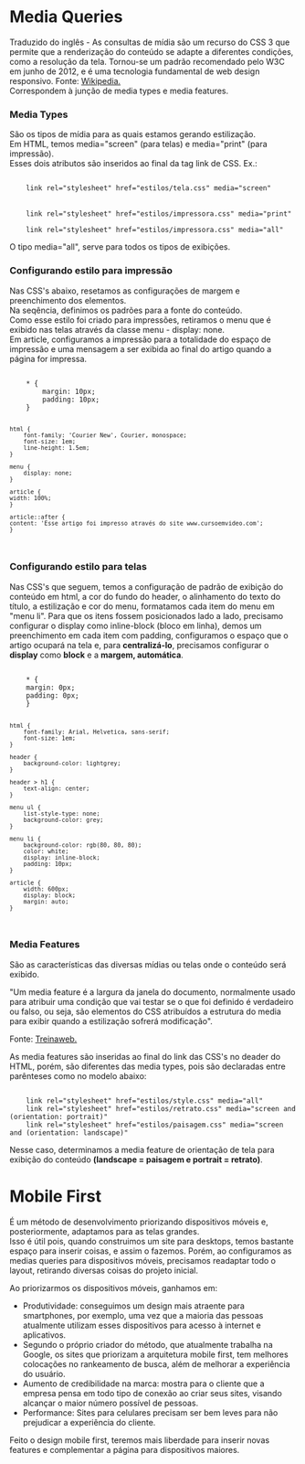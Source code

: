 # Media Queries

Traduzido do inglês - As consultas de mídia são um recurso do CSS 3 que permite que a renderização do conteúdo se adapte a diferentes condições, como a resolução da tela. Tornou-se um padrão recomendado pelo W3C em junho de 2012, e é uma tecnologia fundamental de web design responsivo. Fonte: <a href="https://en.wikipedia.org/wiki/Media_queries" target="_blank">Wikipedia.</a>  
Correspondem à junção de media types e media features.

### Media Types

São os tipos de mídia para as quais estamos gerando estilização.  
Em HTML, temos media="screen" (para telas) e media="print" (para impressão).  
Esses dois atributos são inseridos ao final da tag link de CSS. Ex.:  

<code>
    link rel="stylesheet" href="estilos/tela.css" media="screen"
</code><br>
<code>
    link rel="stylesheet" href="estilos/impressora.css" media="print"
</code>
<code>
    link rel="stylesheet" href="estilos/impressora.css" media="all"
</code>

O tipo media="all", serve para todos os tipos de exibições.

### Configurando estilo para impressão

Nas CSS's abaixo, resetamos as configurações de margem e preenchimento dos elementos.  
Na seqência, definimos os padrões para a fonte do conteúdo.  
Como esse estilo foi criado para impressões, retiramos o menu que é exibido nas telas através da classe menu - display: none.  
Em article, configuramos a impressão para a totalidade do espaço de impressão e uma mensagem a ser exibida ao final do artigo quando a página for impressa.

<code>
    * {
        margin: 10px;  
        padding: 10px;      
    }  
    
    html {
        font-family: 'Courier New', Courier, monospace;
        font-size: 1em;
        line-height: 1.5em;
    }

    menu {
        display: none;
    }

    article {
    width: 100%;
    }

    article::after {
    content: 'Esse artigo foi impresso através do site www.cursoemvideo.com';
    }
</code>

### Configurando estilo para telas

Nas CSS's que seguem, temos a configuração de padrão de exibição do conteúdo em html, a cor do fundo do header, o alinhamento do texto do título, a estilização e cor do menu, formatamos cada item do menu em "menu li". Para que os itens fossem posicionados lado a lado, precisamo configurar o display como inline-block (bloco em linha), demos um preenchimento em cada item com padding, configuramos o espaço que o artigo ocupará na tela e, para **centralizá-lo**, precisamos configurar o **display** como **block** e a **margem, automática**.

<code>
    * {
    margin: 0px;
    padding: 0px;    
    }

    html {
        font-family: Arial, Helvetica, sans-serif;
        font-size: 1em;
    }

    header {
        background-color: lightgrey;
    }

    header > h1 {
        text-align: center;
    }

    menu ul {
        list-style-type: none;
        background-color: grey;
    }

    menu li {
        background-color: rgb(80, 80, 80);
        color: white;
        display: inline-block;
        padding: 10px;
    }

    article {
        width: 600px;
        display: block;
        margin: auto;
    }
</code>

### Media Features

São as características das diversas mídias ou telas onde o conteúdo será exibido.

<quote>
    "Um media feature é a largura da janela do documento, normalmente usado para atribuir uma condição que vai testar se o que foi definido é verdadeiro ou falso, ou seja, são elementos do CSS atribuídos a estrutura do media para exibir quando a estilização sofrerá modificação".
</quote>

Fonte: <a href="https://www.treinaweb.com.br/blog/media-queries-o-que-sao-e-como-usar-no-css#:~:text=Um%20media%20feature%20%C3%A9%20a,quando%20a%20estiliza%C3%A7%C3%A3o%20sofrer%C3%A1%20modifica%C3%A7%C3%A3o." target="_blank">Treinaweb.</a>  

As media features são inseridas ao final do link das CSS's no deader do HTML, porém, são diferentes das media types, pois são declaradas entre parênteses como no modelo abaixo:  

<code>
    link rel="stylesheet" href="estilos/style.css" media="all"
    link rel="stylesheet" href="estilos/retrato.css" media="screen and (orientation: portrait)"
    link rel="stylesheet" href="estilos/paisagem.css" media="screen and (orientation: landscape)"
</code>

Nesse caso, determinamos a media feature de orientação de tela para exibição do conteúdo **(landscape = paisagem e portrait = retrato)**.

# Mobile First

É um método de desenvolvimento priorizando dispositivos móveis e, posteriormente, adaptamos para as telas grandes.  
Isso é útil pois, quando construimos um site para desktops, temos bastante espaço para inserir coisas, e assim o fazemos. Porém, ao configuramos as medias queries para dispositivos móveis, precisamos readaptar todo o layout, retirando diversas coisas do projeto inicial.  

Ao priorizarmos os dispositivos móveis, ganhamos em:
- Produtividade: conseguimos um design mais atraente para smartphones, por exemplo, uma vez que a maioria das pessoas atualmente utilizam esses dispositivos para acesso à internet e aplicativos.
- Segundo o próprio criador do método, que atualmente trabalha na Google, os sites que priorizam a arquitetura mobile first, tem melhores colocações no rankeamento de busca, além de melhorar a experiência do usuário.  
- Aumento de credibilidade na marca: mostra para o cliente que a empresa pensa em todo tipo de conexão ao criar seus sites, visando alcançar o maior número possível de pessoas.
- Performance: Sites para celulares precisam ser bem leves para não prejudicar a experiência do cliente.

Feito o design mobile first, teremos mais liberdade para inserir novas features e complementar a página para dispositivos maiores.